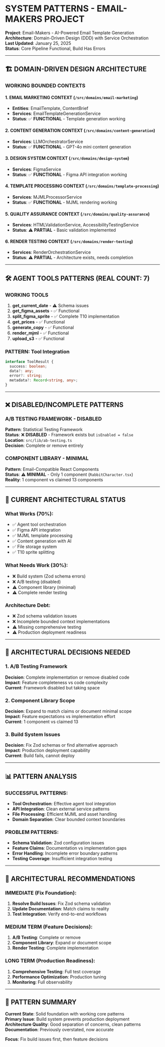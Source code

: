 # SYSTEM PATTERNS - EMAIL-MAKERS PROJECT

**Project**: Email-Makers - AI-Powered Email Template Generation  
**Architecture**: Domain-Driven Design (DDD) with Service Orchestration  
**Last Updated**: January 25, 2025  
**Status**: Core Pipeline Functional, Build Has Errors

---

## 🏗️ DOMAIN-DRIVEN DESIGN ARCHITECTURE

### WORKING BOUNDED CONTEXTS

#### 1. EMAIL MARKETING CONTEXT (`/src/domains/email-marketing`)
- **Entities**: EmailTemplate, ContentBrief  
- **Services**: EmailTemplateGenerationService
- **Status**: ✅ **FUNCTIONAL** - Template generation working

#### 2. CONTENT GENERATION CONTEXT (`/src/domains/content-generation`)
- **Services**: LLMOrchestratorService
- **Status**: ✅ **FUNCTIONAL** - GPT-4o mini content generation

#### 3. DESIGN SYSTEM CONTEXT (`/src/domains/design-system`)
- **Services**: FigmaService
- **Status**: ✅ **FUNCTIONAL** - Figma API integration working

#### 4. TEMPLATE PROCESSING CONTEXT (`/src/domains/template-processing`)
- **Services**: MJMLProcessorService
- **Status**: ✅ **FUNCTIONAL** - MJML rendering working

#### 5. QUALITY ASSURANCE CONTEXT (`/src/domains/quality-assurance`)
- **Services**: HTMLValidationService, AccessibilityTestingService
- **Status**: ⚠️ **PARTIAL** - Basic validation implemented

#### 6. RENDER TESTING CONTEXT (`/src/domains/render-testing`)
- **Services**: RenderOrchestrationService
- **Status**: ⚠️ **PARTIAL** - Architecture exists, needs completion

---

## 🛠️ AGENT TOOLS PATTERNS (REAL COUNT: 7)

### WORKING TOOLS
1. **get_current_date** - ⚠️ Schema issues
2. **get_figma_assets** - ✅ Functional
3. **split_figma_sprite** - ✅ Complete T10 implementation
4. **get_prices** - ✅ Functional
5. **generate_copy** - ✅ Functional
6. **render_mjml** - ✅ Functional
7. **upload_s3** - ✅ Functional

### PATTERN: Tool Integration
```typescript
interface ToolResult {
  success: boolean;
  data?: any;
  error?: string;
  metadata?: Record<string, any>;
}
```

---

## ❌ DISABLED/INCOMPLETE PATTERNS

### A/B TESTING FRAMEWORK - DISABLED
**Pattern**: Statistical Testing Framework  
**Status**: ❌ **DISABLED** - Framework exists but `isEnabled = false`  
**Location**: `src/lib/ab-testing.ts`  
**Decision**: Complete or remove entirely

### COMPONENT LIBRARY - MINIMAL
**Pattern**: Email-Compatible React Components  
**Status**: ⚠️ **MINIMAL** - Only 1 component (`RabbitCharacter.tsx`)  
**Reality**: 1 component vs claimed 13 components

---

## 🔄 CURRENT ARCHITECTURAL STATUS

### What Works (70%):
- ✅ Agent tool orchestration
- ✅ Figma API integration  
- ✅ MJML template processing
- ✅ Content generation with AI
- ✅ File storage system
- ✅ T10 sprite splitting

### What Needs Work (30%):
- ❌ Build system (Zod schema errors)
- ❌ A/B testing (disabled)
- ⚠️ Component library (minimal)
- ⚠️ Complete render testing

### Architecture Debt:
- ❌ Zod schema validation issues
- ❌ Incomplete bounded context implementations
- ⚠️ Missing comprehensive testing
- ⚠️ Production deployment readiness

---

## 🎯 ARCHITECTURAL DECISIONS NEEDED

### 1. A/B Testing Framework
**Decision**: Complete implementation or remove disabled code  
**Impact**: Feature completeness vs code complexity  
**Current**: Framework disabled but taking space

### 2. Component Library Scope
**Decision**: Expand to match claims or document minimal scope  
**Impact**: Feature expectations vs implementation effort  
**Current**: 1 component vs claimed 13

### 3. Build System Issues
**Decision**: Fix Zod schemas or find alternative approach  
**Impact**: Production deployment capability  
**Current**: Build fails, cannot deploy

---

## 📊 PATTERN ANALYSIS

### SUCCESSFUL PATTERNS:
- **Tool Orchestration**: Effective agent tool integration
- **API Integration**: Clean external service patterns
- **File Processing**: Efficient MJML and asset handling
- **Domain Separation**: Clear bounded context boundaries

### PROBLEM PATTERNS:
- **Schema Validation**: Zod configuration issues
- **Feature Claims**: Documentation vs implementation gaps
- **Error Handling**: Incomplete error boundary patterns
- **Testing Coverage**: Insufficient integration testing

---

## 🔧 ARCHITECTURAL RECOMMENDATIONS

### IMMEDIATE (Fix Foundation):
1. **Resolve Build Issues**: Fix Zod schema validation
2. **Update Documentation**: Match claims to reality
3. **Test Integration**: Verify end-to-end workflows

### MEDIUM TERM (Feature Decisions):
1. **A/B Testing**: Complete or remove
2. **Component Library**: Expand or document scope
3. **Render Testing**: Complete implementation

### LONG TERM (Production Readiness):
1. **Comprehensive Testing**: Full test coverage
2. **Performance Optimization**: Production tuning
3. **Monitoring**: Full observability

---

## 📝 PATTERN SUMMARY

**Current State**: Solid foundation with working core patterns  
**Primary Issue**: Build system prevents production deployment  
**Architecture Quality**: Good separation of concerns, clean patterns  
**Documentation**: Previously overstated, now accurate

**Focus**: Fix build issues first, then feature decisions
